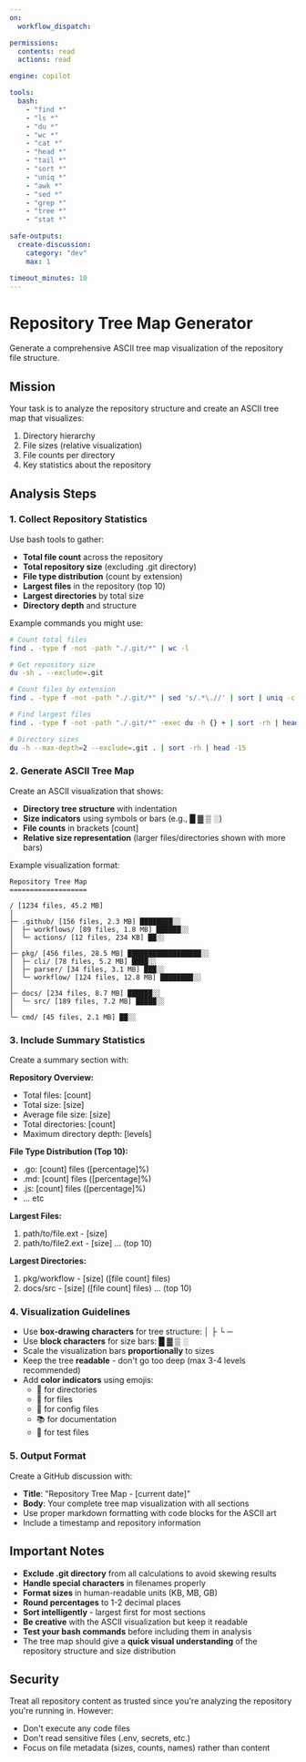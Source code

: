 ```yaml
---
on:
  workflow_dispatch:

permissions:
  contents: read
  actions: read

engine: copilot

tools:
  bash:
    - "find *"
    - "ls *"
    - "du *"
    - "wc *"
    - "cat *"
    - "head *"
    - "tail *"
    - "sort *"
    - "uniq *"
    - "awk *"
    - "sed *"
    - "grep *"
    - "tree *"
    - "stat *"

safe-outputs:
  create-discussion:
    category: "dev"
    max: 1

timeout_minutes: 10
---
```


# Repository Tree Map Generator

Generate a comprehensive ASCII tree map visualization of the repository file structure.

## Mission

Your task is to analyze the repository structure and create an ASCII tree map that visualizes:
1. Directory hierarchy
2. File sizes (relative visualization)
3. File counts per directory
4. Key statistics about the repository

## Analysis Steps

### 1. Collect Repository Statistics

Use bash tools to gather:
- **Total file count** across the repository
- **Total repository size** (excluding .git directory)
- **File type distribution** (count by extension)
- **Largest files** in the repository (top 10)
- **Largest directories** by total size
- **Directory depth** and structure

Example commands you might use:
```bash
# Count total files
find . -type f -not -path "./.git/*" | wc -l

# Get repository size
du -sh . --exclude=.git

# Count files by extension
find . -type f -not -path "./.git/*" | sed 's/.*\.//' | sort | uniq -c | sort -rn | head -20

# Find largest files
find . -type f -not -path "./.git/*" -exec du -h {} + | sort -rh | head -10

# Directory sizes
du -h --max-depth=2 --exclude=.git . | sort -rh | head -15
```

### 2. Generate ASCII Tree Map

Create an ASCII visualization that shows:
- **Directory tree structure** with indentation
- **Size indicators** using symbols or bars (e.g., █ ▓ ▒ ░)
- **File counts** in brackets [count]
- **Relative size representation** (larger files/directories shown with more bars)

Example visualization format:
```
Repository Tree Map
===================

/ [1234 files, 45.2 MB]
│
├─ .github/ [156 files, 2.3 MB] ████████░░
│  ├─ workflows/ [89 files, 1.8 MB] ██████░░
│  └─ actions/ [12 files, 234 KB] ██░░
│
├─ pkg/ [456 files, 28.5 MB] ██████████████████░░
│  ├─ cli/ [78 files, 5.2 MB] ████░░
│  ├─ parser/ [34 files, 3.1 MB] ███░░
│  └─ workflow/ [124 files, 12.8 MB] ████████░░
│
├─ docs/ [234 files, 8.7 MB] ██████░░
│  └─ src/ [189 files, 7.2 MB] █████░░
│
└─ cmd/ [45 files, 2.1 MB] ██░░
```

### 3. Include Summary Statistics

Create a summary section with:

**Repository Overview:**
- Total files: [count]
- Total size: [size]
- Average file size: [size]
- Total directories: [count]
- Maximum directory depth: [levels]

**File Type Distribution (Top 10):**
- .go: [count] files ([percentage]%)
- .md: [count] files ([percentage]%)
- .js: [count] files ([percentage]%)
- ... etc

**Largest Files:**
1. path/to/file.ext - [size]
2. path/to/file2.ext - [size]
... (top 10)

**Largest Directories:**
1. pkg/workflow - [size] ([file count] files)
2. docs/src - [size] ([file count] files)
... (top 10)

### 4. Visualization Guidelines

- Use **box-drawing characters** for tree structure: │ ├ └ ─
- Use **block characters** for size bars: █ ▓ ▒ ░
- Scale the visualization bars **proportionally** to sizes
- Keep the tree **readable** - don't go too deep (max 3-4 levels recommended)
- Add **color indicators** using emojis:
  - 📁 for directories
  - 📄 for files
  - 🔧 for config files
  - 📚 for documentation
  - 🧪 for test files

### 5. Output Format

Create a GitHub discussion with:
- **Title**: "Repository Tree Map - [current date]"
- **Body**: Your complete tree map visualization with all sections
- Use proper markdown formatting with code blocks for the ASCII art
- Include a timestamp and repository information

## Important Notes

- **Exclude .git directory** from all calculations to avoid skewing results
- **Handle special characters** in filenames properly
- **Format sizes** in human-readable units (KB, MB, GB)
- **Round percentages** to 1-2 decimal places
- **Sort intelligently** - largest first for most sections
- **Be creative** with the ASCII visualization but keep it readable
- **Test your bash commands** before including them in analysis
- The tree map should give a **quick visual understanding** of the repository structure and size distribution

## Security

Treat all repository content as trusted since you're analyzing the repository you're running in. However:
- Don't execute any code files
- Don't read sensitive files (.env, secrets, etc.)
- Focus on file metadata (sizes, counts, names) rather than content
